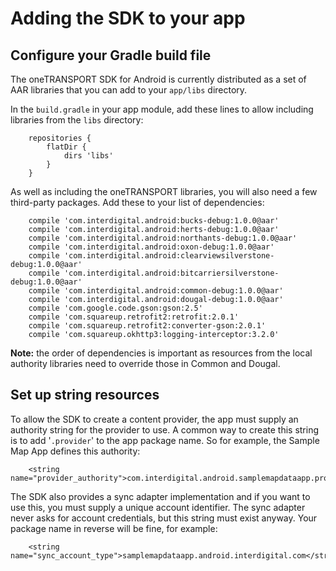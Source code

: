 Adding the SDK to your app
==========================

## Configure your Gradle build file

The oneTRANSPORT SDK for Android is currently distributed as a set of AAR
libraries that you can add to your `app/libs` directory.

In the `build.gradle` in your app module, add these lines to allow including
libraries from the `libs` directory:

        repositories {
            flatDir {
                dirs 'libs'
            }
        }

As well as including the oneTRANSPORT libraries, you will also need a few
third-party packages.  Add these to your list of dependencies:

        compile 'com.interdigital.android:bucks-debug:1.0.0@aar'
        compile 'com.interdigital.android:herts-debug:1.0.0@aar'
        compile 'com.interdigital.android:northants-debug:1.0.0@aar'
        compile 'com.interdigital.android:oxon-debug:1.0.0@aar'
        compile 'com.interdigital.android:clearviewsilverstone-debug:1.0.0@aar'
        compile 'com.interdigital.android:bitcarriersilverstone-debug:1.0.0@aar'
        compile 'com.interdigital.android:common-debug:1.0.0@aar'
        compile 'com.interdigital.android:dougal-debug:1.0.0@aar'
        compile 'com.google.code.gson:gson:2.5'
        compile 'com.squareup.retrofit2:retrofit:2.0.1'
        compile 'com.squareup.retrofit2:converter-gson:2.0.1'
        compile 'com.squareup.okhttp3:logging-interceptor:3.2.0'

**Note:** the order of dependencies is important as resources from the local
authority libraries need to override those in Common and Dougal.

## Set up string resources

To allow the SDK to create a content provider, the app must supply an
authority string for the provider to use.  A common way to create this
string is to add '`.provider`' to the app package name.  So for example,
the Sample Map App defines this authority:

        <string name="provider_authority">com.interdigital.android.samplemapdataapp.provider</string>

The SDK also provides a sync adapter implementation and if you want to use
this, you must supply a unique account identifier.  The sync adapter never
asks for account credentials, but this string must exist anyway.  Your
package name in reverse will be fine, for example:

        <string name="sync_account_type">samplemapdataapp.android.interdigital.com</string>


